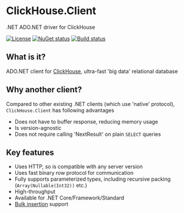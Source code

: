 # ClickHouse.Client

.NET ADO.NET driver for ClickHouse

[![License](https://img.shields.io/github/license/DarkWanderer/ClickHouse.Client?style=plastic)](https://github.com/DarkWanderer/ClickHouse.Client/blob/master/LICENSE)
[![NuGet status](https://img.shields.io/nuget/dt/ClickHouse.Client?style=plastic)](https://www.nuget.org/packages/ClickHouse.Client/)
[![Build status](https://ci.appveyor.com/api/projects/status/2tex8lslgd93ha9l/branch/master?svg=true)](https://ci.appveyor.com/project/DarkWanderer/clickhouse-client/branch/master)

## What is it?

ADO.NET client for [ClickHouse](https://github.com/ClickHouse/ClickHouse), ultra-fast 'big data' relational database

## Why another client?

Compared to other existing .NET clients (which use 'native' protocol), `ClickHouse.Client` has following advantages 
* Does not have to buffer response, reducing memory usage
* Is version-agnostic
* Does not require calling 'NextResult' on plain `SELECT` queries

## Key features

* Uses HTTP, so is compatible with any server version
* Uses fast binary row protocol for communication
* Fully supports parameterized types, including recursive packing (`Array(Nullable(Int32))` etc.)
* High-throughput
* Available for .NET Core/Framework/Standard
* [Bulk insertion](https://github.com/DarkWanderer/ClickHouse.Client/wiki/Bulk-insertion) support
